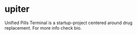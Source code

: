 # upiter
Unified Pills Terminal is a startup-project centered around drug replacement. For more info check bio.
